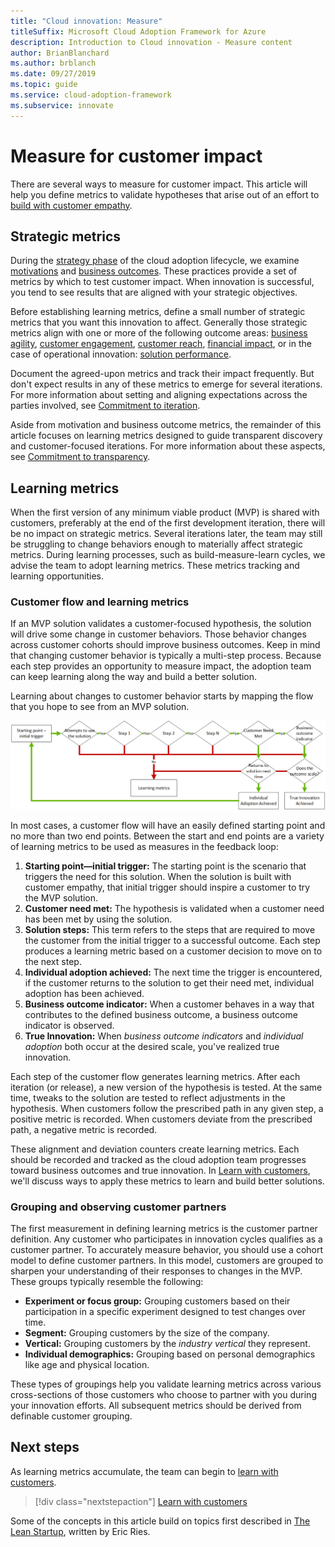 ```yaml
---
title: "Cloud innovation: Measure"
titleSuffix: Microsoft Cloud Adoption Framework for Azure
description: Introduction to Cloud innovation - Measure content
author: BrianBlanchard
ms.author: brblanch
ms.date: 09/27/2019
ms.topic: guide
ms.service: cloud-adoption-framework
ms.subservice: innovate
---
```


# Measure for customer impact

There are several ways to measure for customer impact. This article will help you define metrics to validate hypotheses that arise out of an effort to [build with customer empathy](./build.md).

## Strategic metrics

During the [strategy phase](../../strategy/index.md) of the cloud adoption lifecycle, we examine [motivations](../../strategy/motivations.md) and [business outcomes](../../strategy/business-outcomes/index.md). These practices provide a set of metrics by which to test customer impact. When innovation is successful, you tend to see results that are aligned with your strategic objectives.

Before establishing learning metrics, define a small number of strategic metrics that you want this innovation to affect. Generally those strategic metrics align with one or more of the following outcome areas: [business agility](../../strategy/business-outcomes/agility-outcomes.md), [customer engagement](../../strategy/business-outcomes/engagement-outcomes.md), [customer reach](../../strategy/business-outcomes/reach-outcomes.md), [financial impact](../../strategy/business-outcomes/fiscal-outcomes.md), or in the case of operational innovation: [solution performance](../../strategy/business-outcomes/fiscal-outcomes.md).

Document the agreed-upon metrics and track their impact frequently. But don't expect results in any of these metrics to emerge for several iterations. For more information about setting and aligning expectations across the parties involved, see [Commitment to iteration](./index.md#commitment-to-iteration).

Aside from motivation and business outcome metrics, the remainder of this article focuses on learning metrics designed to guide transparent discovery and customer-focused iterations. For more information about these aspects, see [Commitment to transparency](./index.md#commitment-to-transparency).

## Learning metrics

When the first version of any minimum viable product (MVP) is shared with customers, preferably at the end of the first development iteration, there will be no impact on strategic metrics. Several iterations later, the team may still be struggling to change behaviors enough to materially affect strategic metrics. During learning processes, such as build-measure-learn cycles, we advise the team to adopt learning metrics. These metrics tracking and learning opportunities.

### Customer flow and learning metrics

If an MVP solution validates a customer-focused hypothesis, the solution will drive some change in customer behaviors. Those behavior changes across customer cohorts should improve business outcomes. Keep in mind that changing customer behavior is typically a multi-step process. Because each step provides an opportunity to measure impact, the adoption team can keep learning along the way and build a better solution.

Learning about changes to customer behavior starts by mapping the flow that you hope to see from an MVP solution.

![Customer flow used to determine learning metrics](../../_images/innovate/customer-flow-learning-metrics.png)

In most cases, a customer flow will have an easily defined starting point and no more than two end points. Between the start and end points are a variety of learning metrics to be used as measures in the feedback loop:

1. **Starting point—initial trigger:** The starting point is the scenario that triggers the need for this solution. When the solution is built with customer empathy, that initial trigger should inspire a customer to try the MVP solution.
2. **Customer need met:** The hypothesis is validated when a customer need has been met by using the solution.
3. **Solution steps:** This term refers to the steps that are required to move the customer from the initial trigger to a successful outcome. Each step produces a learning metric based on a customer decision to move on to the next step.
4. **Individual adoption achieved:** The next time the trigger is encountered, if the customer returns to the solution to get their need met, individual adoption has been achieved.
5. **Business outcome indicator:** When a customer behaves in a way that contributes to the defined business outcome, a business outcome indicator is observed.
6. **True Innovation:** When *business outcome indicators* and *individual adoption* both occur at the desired scale, you've realized true innovation.

Each step of the customer flow generates learning metrics. After each iteration (or release), a new version of the hypothesis is tested. At the same time, tweaks to the solution are tested to reflect adjustments in the hypothesis. When customers follow the prescribed path in any given step, a positive metric is recorded. When customers deviate from the prescribed path, a negative metric is recorded.

These alignment and deviation counters create learning metrics. Each should be recorded and tracked as the cloud adoption team progresses toward business outcomes and true innovation. In [Learn with customers](./learn.md), we'll discuss ways to apply these metrics to learn and build better solutions.

### Grouping and observing customer partners

The first measurement in defining learning metrics is the customer partner definition. Any customer who participates in innovation cycles qualifies as a customer partner. To accurately measure behavior, you should use a cohort model to define customer partners. In this model, customers are grouped to sharpen your understanding of their responses to changes in the MVP. These groups typically resemble the following:

- **Experiment or focus group:** Grouping customers based on their participation in a specific experiment designed to test changes over time.
- **Segment:** Grouping customers by the size of the company.
- **Vertical:** Grouping customers by the *industry vertical* they represent.
- **Individual demographics:** Grouping based on personal demographics like age and physical location.

These types of groupings help you validate learning metrics across various cross-sections of those customers who choose to partner with you during your innovation efforts. All subsequent metrics should be derived from definable customer grouping.

## Next steps

As learning metrics accumulate, the team can begin to [learn with customers](./learn.md).

> [!div class="nextstepaction"]
> [Learn with customers](./learn.md)

Some of the concepts in this article build on topics first described in [The Lean Startup](http://theleanstartup.com/book), written by Eric Ries.
